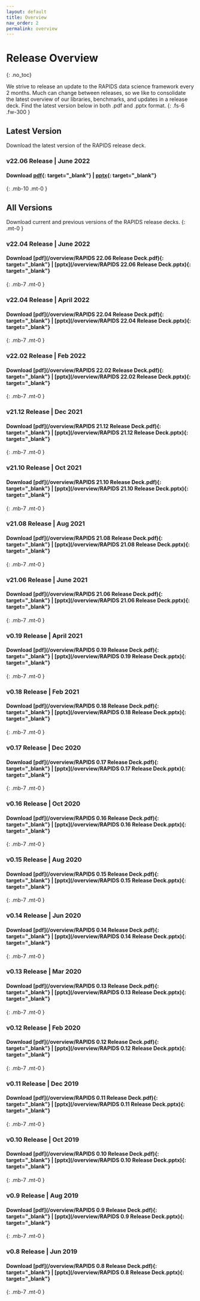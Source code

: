 ```yaml
---
layout: default
title: Overview
nav_order: 2
permalink: overview
---
```


# Release Overview
{: .no_toc}

We strive to release an update to the RAPIDS data science framework every 2 months. Much can change between releases, so we like to consolidate the latest overview of our libraries, benchmarks, and updates in a release deck. Find the latest version below in both .pdf and .pptx format. 
{: .fs-6 .fw-300 }

## Latest Version

Download the latest version of the RAPIDS release deck.

### v22.06 Release | June 2022

#### Download **[pdf](/overview/latest.pdf){: target="_blank"}** | **[pptx](/overview/latest.pptx){: target="_blank"}**
{: .mb-10 .mt-0 }
                                                                                                                                                                              

## All Versions

Download current and previous versions of the RAPIDS release decks.
{: .mt-0 }

### v22.04 Release | June 2022

#### Download **[pdf](/overview/RAPIDS 22.06 Release Deck.pdf){: target="_blank"}** | **[pptx](/overview/RAPIDS 22.06 Release Deck.pptx){: target="_blank"}** 
{: .mb-7 .mt-0 }

### v22.04 Release | April 2022

#### Download **[pdf](/overview/RAPIDS 22.04 Release Deck.pdf){: target="_blank"}** | **[pptx](/overview/RAPIDS 22.04 Release Deck.pptx){: target="_blank"}** 
{: .mb-7 .mt-0 }

### v22.02 Release | Feb 2022

#### Download **[pdf](/overview/RAPIDS 22.02 Release Deck.pdf){: target="_blank"}** | **[pptx](/overview/RAPIDS 22.02 Release Deck.pptx){: target="_blank"}** 
{: .mb-7 .mt-0 }

### v21.12 Release | Dec 2021

#### Download **[pdf](/overview/RAPIDS 21.12 Release Deck.pdf){: target="_blank"}** | **[pptx](/overview/RAPIDS 21.12 Release Deck.pptx){: target="_blank"}** 
{: .mb-7 .mt-0 }

### v21.10 Release | Oct 2021

#### Download **[pdf](/overview/RAPIDS 21.10 Release Deck.pdf){: target="_blank"}** | **[pptx](/overview/RAPIDS 21.10 Release Deck.pptx){: target="_blank"}** 
{: .mb-7 .mt-0 }

### v21.08 Release | Aug 2021

#### Download **[pdf](/overview/RAPIDS 21.08 Release Deck.pdf){: target="_blank"}** | **[pptx](/overview/RAPIDS 21.08 Release Deck.pptx){: target="_blank"}** 
{: .mb-7 .mt-0 }

### v21.06 Release | June 2021

#### Download **[pdf](/overview/RAPIDS 21.06 Release Deck.pdf){: target="_blank"}** | **[pptx](/overview/RAPIDS 21.06 Release Deck.pptx){: target="_blank"}** 
{: .mb-7 .mt-0 }

### v0.19 Release | April 2021

#### Download **[pdf](/overview/RAPIDS 0.19 Release Deck.pdf){: target="_blank"}** | **[pptx](/overview/RAPIDS 0.19 Release Deck.pptx){: target="_blank"}** 
{: .mb-7 .mt-0 }

### v0.18 Release | Feb 2021

#### Download **[pdf](/overview/RAPIDS 0.18 Release Deck.pdf){: target="_blank"}** | **[pptx](/overview/RAPIDS 0.18 Release Deck.pptx){: target="_blank"}** 
{: .mb-7 .mt-0 }

### v0.17 Release | Dec 2020

#### Download **[pdf](/overview/RAPIDS 0.17 Release Deck.pdf){: target="_blank"}** | **[pptx](/overview/RAPIDS 0.17 Release Deck.pptx){: target="_blank"}** 
{: .mb-7 .mt-0 }

### v0.16 Release | Oct 2020

#### Download **[pdf](/overview/RAPIDS 0.16 Release Deck.pdf){: target="_blank"}** | **[pptx](/overview/RAPIDS 0.16 Release Deck.pptx){: target="_blank"}** 
{: .mb-7 .mt-0 }

### v0.15 Release | Aug 2020

#### Download **[pdf](/overview/RAPIDS 0.15 Release Deck.pdf){: target="_blank"}** | **[pptx](/overview/RAPIDS 0.15 Release Deck.pptx){: target="_blank"}** 
{: .mb-7 .mt-0 }

### v0.14 Release | Jun 2020

#### Download **[pdf](/overview/RAPIDS 0.14 Release Deck.pdf){: target="_blank"}** | **[pptx](/overview/RAPIDS 0.14 Release Deck.pptx){: target="_blank"}** 
{: .mb-7 .mt-0 }

### v0.13 Release | Mar 2020

#### Download **[pdf](/overview/RAPIDS 0.13 Release Deck.pdf){: target="_blank"}** | **[pptx](/overview/RAPIDS 0.13 Release Deck.pptx){: target="_blank"}** 
{: .mb-7 .mt-0 }

### v0.12 Release | Feb 2020

#### Download **[pdf](/overview/RAPIDS 0.12 Release Deck.pdf){: target="_blank"}** | **[pptx](/overview/RAPIDS 0.12 Release Deck.pptx){: target="_blank"}** 
{: .mb-7 .mt-0 }

### v0.11 Release | Dec 2019

#### Download **[pdf](/overview/RAPIDS 0.11 Release Deck.pdf){: target="_blank"}** | **[pptx](/overview/RAPIDS 0.11 Release Deck.pptx){: target="_blank"}** 
{: .mb-7 .mt-0 }

### v0.10 Release | Oct 2019

#### Download **[pdf](/overview/RAPIDS 0.10 Release Deck.pdf){: target="_blank"}** | **[pptx](/overview/RAPIDS 0.10 Release Deck.pptx){: target="_blank"}** 
{: .mb-7 .mt-0 }

### v0.9 Release | Aug 2019

#### Download **[pdf](/overview/RAPIDS 0.9 Release Deck.pdf){: target="_blank"}** | **[pptx](/overview/RAPIDS 0.9 Release Deck.pptx){: target="_blank"}** 
{: .mb-7 .mt-0 }

### v0.8 Release | Jun 2019

#### Download **[pdf](/overview/RAPIDS 0.8 Release Deck.pdf){: target="_blank"}** | **[pptx](/overview/RAPIDS 0.8 Release Deck.pptx){: target="_blank"}**
{: .mb-7 .mt-0 }
